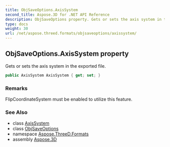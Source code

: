 ```yaml
---
title: ObjSaveOptions.AxisSystem
second_title: Aspose.3D for .NET API Reference
description: ObjSaveOptions property. Gets or sets the axis system in the exported file
type: docs
weight: 30
url: /net/aspose.threed.formats/objsaveoptions/axissystem/
---
```

## ObjSaveOptions.AxisSystem property

Gets or sets the axis system in the exported file.

```csharp
public AxisSystem AxisSystem { get; set; }
```

### Remarks

FlipCoordinateSystem must be enabled to utilize this feature.

### See Also

* class [AxisSystem](../../../aspose.threed/axissystem/)
* class [ObjSaveOptions](../)
* namespace [Aspose.ThreeD.Formats](../../../aspose.threed.formats/)
* assembly [Aspose.3D](../../../)


